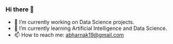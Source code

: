 ### Hi there 👋

- 🔭 I’m currently working on Data Science projects.
- 🌱 I’m currently learning Artificial Intelligence and Data Science.
- 📫 How to reach me: abharnak19@gmail.com

